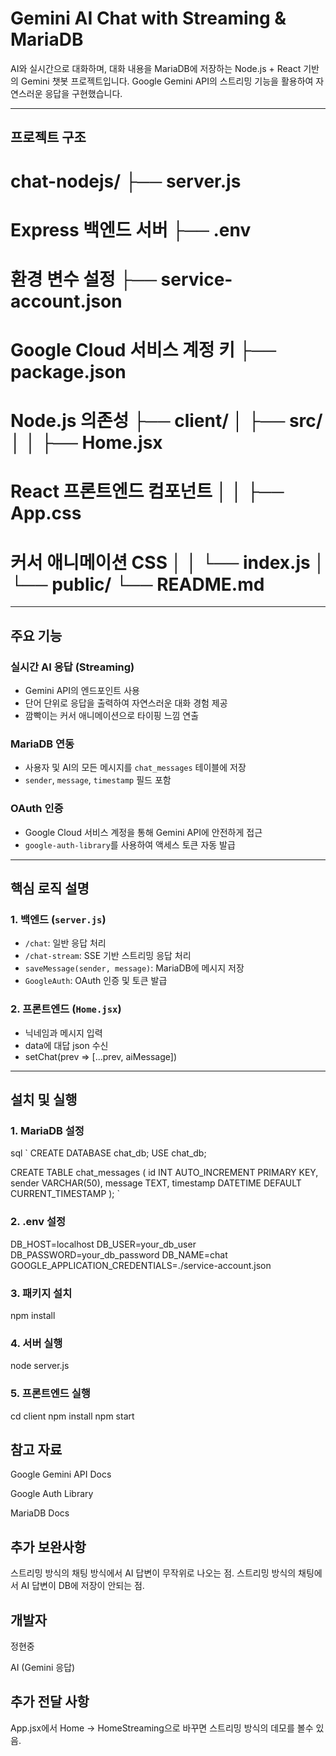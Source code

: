 # Gemini AI Chat with Streaming & MariaDB

AI와 실시간으로 대화하며, 대화 내용을 MariaDB에 저장하는 Node.js + React 기반의 Gemini 챗봇 프로젝트입니다. Google Gemini API의 스트리밍 기능을 활용하여 자연스러운 응답을 구현했습니다.

---

## 프로젝트 구조


# chat-nodejs/ ├── server.js                
# Express 백엔드 서버 ├── .env                     
# 환경 변수 설정 ├── service-account.json     
# Google Cloud 서비스 계정 키 ├── package.json             
# Node.js 의존성 ├── client/ │   ├── src/ │   │   ├── Home.jsx 
# React 프론트엔드 컴포넌트 │   │   ├── App.css 
# 커서 애니메이션 CSS │   │   └── index.js │   └── public/ └── README.md


---

## 주요 기능

### 실시간 AI 응답 (Streaming)
- Gemini API의 엔드포인트 사용
- 단어 단위로 응답을 출력하여 자연스러운 대화 경험 제공
- 깜빡이는 커서 애니메이션으로 타이핑 느낌 연출

### MariaDB 연동
- 사용자 및 AI의 모든 메시지를 `chat_messages` 테이블에 저장
- `sender`, `message`, `timestamp` 필드 포함

### OAuth 인증
- Google Cloud 서비스 계정을 통해 Gemini API에 안전하게 접근
- `google-auth-library`를 사용하여 액세스 토큰 자동 발급

---

## 핵심 로직 설명

### 1. 백엔드 (`server.js`)
- `/chat`: 일반 응답 처리
- `/chat-stream`: SSE 기반 스트리밍 응답 처리
- `saveMessage(sender, message)`: MariaDB에 메시지 저장
- `GoogleAuth`: OAuth 인증 및 토큰 발급

### 2. 프론트엔드 (`Home.jsx`)
- 닉네임과 메시지 입력
- data에 대답 json 수신
- setChat(prev => [...prev, aiMessage])
---

## 설치 및 실행

### 1. MariaDB 설정
sql
`
CREATE DATABASE chat_db;
USE chat_db;

CREATE TABLE chat_messages (
  id INT AUTO_INCREMENT PRIMARY KEY,
  sender VARCHAR(50),
  message TEXT,
  timestamp DATETIME DEFAULT CURRENT_TIMESTAMP
);
`
### 2. .env 설정

DB_HOST=localhost
DB_USER=your_db_user
DB_PASSWORD=your_db_password
DB_NAME=chat
GOOGLE_APPLICATION_CREDENTIALS=./service-account.json

### 3. 패키지 설치

npm install

### 4. 서버 실행

node server.js

### 5. 프론트엔드 실행

cd client
npm install
npm start

## 참고 자료

Google Gemini API Docs

Google Auth Library

MariaDB Docs

## 추가 보완사항
스트리밍 방식의 채팅 방식에서 AI 답변이 무작위로 나오는 점.
스트리밍 방식의 채팅에서 AI 답변이 DB에 저장이 안되는 점. 

## 개발자

정현중

AI (Gemini 응답)

## 추가 전달 사항

App.jsx에서 Home -> HomeStreaming으로 바꾸면 스트리밍 방식의 데모를 볼수 있음.